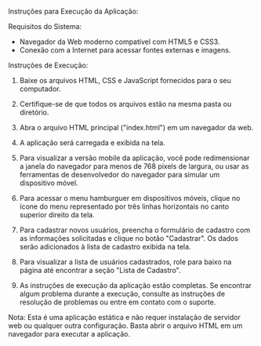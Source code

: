 Instruções para Execução da Aplicação:

Requisitos do Sistema:
- Navegador da Web moderno compatível com HTML5 e CSS3.
- Conexão com a Internet para acessar fontes externas e imagens.

Instruções de Execução:

1. Baixe os arquivos HTML, CSS e JavaScript fornecidos para o seu computador.

2. Certifique-se de que todos os arquivos estão na mesma pasta ou diretório.

3. Abra o arquivo HTML principal ("index.html") em um navegador da web.

4. A aplicação será carregada e exibida na tela.

5. Para visualizar a versão mobile da aplicação, você pode redimensionar a janela do navegador para menos de 768 pixels de largura, ou usar as ferramentas de desenvolvedor do navegador para simular um dispositivo móvel.

6. Para acessar o menu hamburguer em dispositivos móveis, clique no ícone do menu representado por três linhas horizontais no canto superior direito da tela.

7. Para cadastrar novos usuários, preencha o formulário de cadastro com as informações solicitadas e clique no botão "Cadastrar". Os dados serão adicionados à lista de cadastro exibida na tela.

8. Para visualizar a lista de usuários cadastrados, role para baixo na página até encontrar a seção "Lista de Cadastro".

9. As instruções de execução da aplicação estão completas. Se encontrar algum problema durante a execução, consulte as instruções de resolução de problemas ou entre em contato com o suporte.

Nota: Esta é uma aplicação estática e não requer instalação de servidor web ou qualquer outra configuração. Basta abrir o arquivo HTML em um navegador para executar a aplicação.
